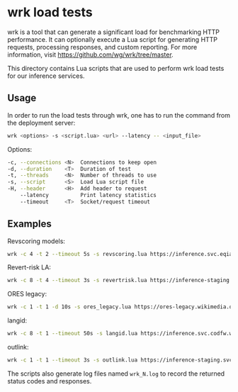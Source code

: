 # wrk load tests

wrk is a tool that can generate a significant load for benchmarking HTTP performance. It can optionally execute a Lua script for generating HTTP requests, processing responses, and custom reporting. For more information, visit https://github.com/wg/wrk/tree/master.

This directory contains Lua scripts that are used to perform wrk load tests for our inference services.

## Usage

In order to run the load tests through wrk, one has to run the command from the deployment server:

```bash
wrk <options> -s <script.lua> <url> --latency -- <input_file>
```

Options:
```bash
-c, --connections <N>  Connections to keep open
-d, --duration    <T>  Duration of test
-t, --threads     <N>  Number of threads to use
-s, --script      <S>  Load Lua script file
-H, --header      <H>  Add header to request
    --latency          Print latency statistics
    --timeout     <T>  Socket/request timeout
```

## Examples

Revscoring models:
```bash
wrk -c 4 -t 2 --timeout 5s -s revscoring.lua https://inference.svc.eqiad.wmnet:30443/v1/models/enwiki-goodfaith:predict --header "Host: enwiki-goodfaith.revscoring-editquality-goodfaith.wikimedia.org" --latency -- enwiki.input
```

Revert-risk LA:
```bash
wrk -c 8 -t 4 --timeout 3s -s revertrisk.lua https://inference-staging.svc.codfw.wmnet:30443/v1/models/revertrisk-language-agnostic:predict --header "Host: revertrisk-language-agnostic.revertrisk.wikimedia.org" --latency -- revertrisk.input
```

ORES legacy:
```bash
wrk -c 1 -t 1 -d 10s -s ores_legacy.lua https://ores-legacy.wikimedia.org --latency -- ores_legacy.input
```

langid:
```bash
wrk -c 8 -t 1 --timeout 50s -s langid.lua https://inference.svc.codfw.wmnet:30443/v1/models/langid:predict --latency  -- langid.input
```

outlink:
```bash
wrk -c 1 -t 1 --timeout 3s -s outlink.lua https://inference-staging.svc.codfw.wmnet:30443/v1/models/outlink-topic-model:predict --header "Host: outlink-topic-model.articletopic-outlink.wikimedia.org" --latency -- outlink.input
```

The scripts also generate log files named `wrk_N.log` to record the returned status codes and responses.

